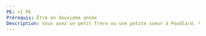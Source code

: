```yaml
---
PE: +1 PE
Prérequis: Être en deuxième année
Description: Vous avez un petit frère ou une petite soeur à Poudlard. Vous devrez l'aider si besoin
---
```

